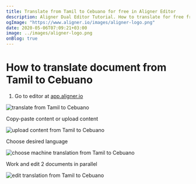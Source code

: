 ```yaml
---
title: Translate from Tamil to Cebuano for free in Aligner Editor
description: Aligner Dual Editor Tutorial. How to translate for free from Tamil to Cebuano. Aligner is multilingual document management platform. 
ogImage: "https://www.aligner.io/images/aligner-logo.png"
date: 2020-05-06T07:09:21+03:00
image: ../images/aligner-logo.png
onBlog: true
---
```


# How to translate document from Tamil to Cebuano

1. Go to editor at [app.aligner.io](https://app.aligner.io "Aligner App web page")

![translate from Tamil to Cebuano](../aligner-blank-editor.png "translate from Tamil to Cebuano")

Copy-paste content or upload content

![upload content from Tamil to Cebuano](../aligner-uploaded-document.png "upload content from Tamil to Cebuano")

Choose desired language

![choose machine translation from Tamil to Cebuano](../aligner-language-dropdown.png "choose machine translation from Tamil to Cebuano")

Work and edit 2 documents in parallel

![edit translation from Tamil to Cebuano](../aligner-double-sitded-editor.png "edit translation from Tamil to Cebuano")

